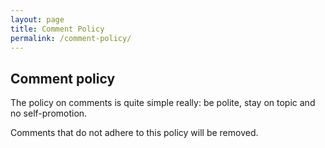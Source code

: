 ```yaml
---
layout: page
title: Comment Policy
permalink: /comment-policy/
---
```

<article class="page">

# Comment policy
The policy on comments is quite simple really: be polite, stay on topic and no self-promotion.

Comments that do not adhere to this policy will be removed.
